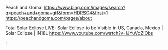Peach and Goma:
https://www.bing.com/images/search?q=peach+and+goma+gif&form=HDRSC4&first=1
https://peachandgoma.com/pages/about

Total Solar Eclipse LIVE: Solar Eclipse to be Visible in US, Canada, Mexico | Solar Eclipse | IN18L
https://www.youtube.com/watch?v=IJYuVcZIObs

:
